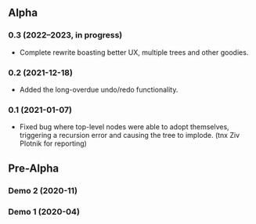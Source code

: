 ## Alpha
### 0.3 (2022&ndash;2023, in progress)
* Complete rewrite boasting better UX, multiple trees and other goodies.
### 0.2 (2021-12-18)
* Added the long-overdue undo/redo functionality.
### 0.1 (2021-01-07)
* Fixed bug where top-level nodes were able to adopt themselves, triggering a recursion error and causing the tree to implode. (tnx Ziv Plotnik for reporting)
## Pre-Alpha
### Demo 2 (2020-11)
### Demo 1 (2020-04)
